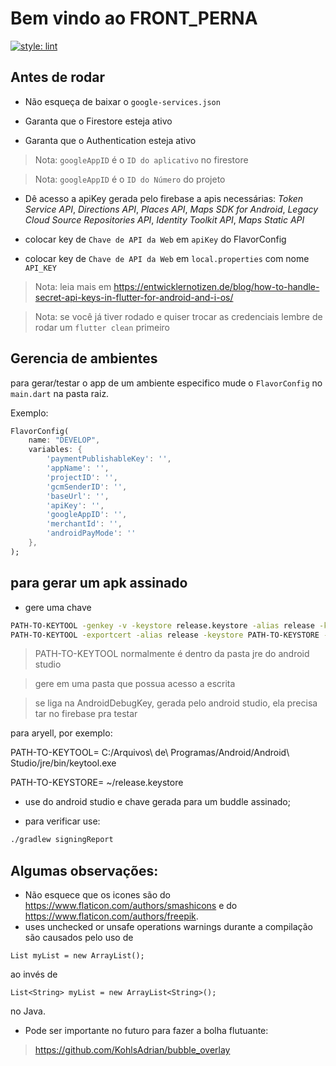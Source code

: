 # Bem vindo ao FRONT_PERNA

[![style: lint](https://img.shields.io/badge/style-lint-4BC0F5.svg)](https://pub.dev/packages/lint)
## Antes de rodar

- Não esqueça de baixar o `google-services.json`

- Garanta que o Firestore esteja ativo

- Garanta que o Authentication esteja ativo

> Nota: `googleAppID` é o `ID do aplicativo` no firestore

> Nota: `googleAppID` é o `ID do Número` do projeto

- Dê acesso a apiKey gerada pelo firebase a apis necessárias: *Token Service API*, *Directions API*, *Places API*, *Maps SDK for Android*, *Legacy Cloud Source Repositories API*, *Identity Toolkit API*, *Maps Static API*

- colocar key de `Chave de API da Web` em `apiKey` do FlavorConfig

- colocar key de `Chave de API da Web` em `local.properties` com nome `API_KEY`
> Nota: leia mais em https://entwicklernotizen.de/blog/how-to-handle-secret-api-keys-in-flutter-for-android-and-i-os/

> Nota: se você já tiver rodado e quiser trocar as credenciais lembre de rodar um `flutter clean` primeiro
## Gerencia de ambientes

para gerar/testar o app de um ambiente especifico mude o `FlavorConfig` no `main.dart` na pasta raiz.

Exemplo:

```dart
FlavorConfig(
    name: "DEVELOP",
    variables: {
        'paymentPublishableKey': '',
        'appName': '',
        'projectID': '',
        'gcmSenderID': '',
        'baseUrl': '',
        'apiKey': '',
        'googleAppID': '',
        'merchantId': '',
        'androidPayMode': ''
    },
);
```

## para gerar um apk assinado

- gere uma chave

```sh
PATH-TO-KEYTOOL -genkey -v -keystore release.keystore -alias release -keyalg RSA -keysize 2048 -validity 10000
PATH-TO-KEYTOOL -exportcert -alias release -keystore PATH-TO-KEYSTORE -list -v
```

> PATH-TO-KEYTOOL normalmente é dentro da pasta jre do android studio

> gere em uma pasta que possua acesso a escrita

> se liga na AndroidDebugKey, gerada pelo android studio, ela precisa tar no firebase pra testar

para aryell, por exemplo:

PATH-TO-KEYTOOL= C:/Arquivos\ de\ Programas/Android/Android\ Studio/jre/bin/keytool.exe

PATH-TO-KEYSTORE= ~/release.keystore

- use do android studio e chave gerada para um buddle assinado;

- para verificar use:

```sh
./gradlew signingReport 
```

## Algumas observações:

- Não esquece que os icones são do https://www.flaticon.com/authors/smashicons e do https://www.flaticon.com/authors/freepik.
- uses unchecked or unsafe operations warnings durante a compilação são causados pelo uso de 

```List myList = new ArrayList();```

ao invés de

```List<String> myList = new ArrayList<String>();```

no Java.

- Pode ser importante no futuro para fazer a bolha flutuante:
> https://github.com/KohlsAdrian/bubble_overlay
